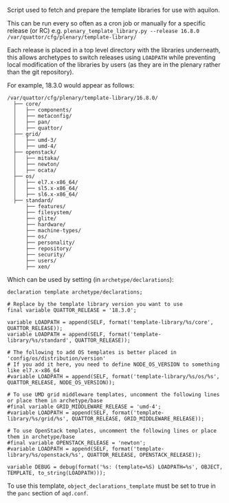 Script used to fetch and prepare the template libraries for use with aquilon.

This can be run every so often as a cron job or manually for a specific release (or RC) e.g. `plenary_template_library.py --release 16.8.0 /var/quattor/cfg/plenary/template-library/`

Each release is placed in a top level directory with the libraries underneath, this allows archetypes to switch releases using `LOADPATH` while preventing local modification of the libraries by users (as they are in the plenary rather than the git repository).

For example, 18.3.0 would appear as follows:
```
/var/quattor/cfg/plenary/template-library/16.8.0/
  ├── core/
  │   ├── components/
  │   ├── metaconfig/
  │   ├── pan/
  │   ├── quattor/
  ├── grid/
  │   ├── umd-3/
  │   ├── umd-4/
  ├── openstack/
  │   ├── mitaka/
  │   ├── newton/
  │   ├── ocata/
  ├── os/
  │   ├── el7.x-x86_64/
  │   ├── sl5.x-x86_64/
  │   ├── sl6.x-x86_64/
  ├── standard/
      ├── features/
      ├── filesystem/
      ├── glite/
      ├── hardware/
      ├── machine-types/
      ├── os/
      ├── personality/
      ├── repository/
      ├── security/
      ├── users/
      ├── xen/
```

Which can be used by setting (in `archetype/declarations`):
```pan
declaration template archetype/declarations;

# Replace by the template library version you want to use
final variable QUATTOR_RELEASE = '18.3.0';

variable LOADPATH = append(SELF, format('template-library/%s/core', QUATTOR_RELEASE));
variable LOADPATH = append(SELF, format('template-library/%s/standard', QUATTOR_RELEASE));

# The following to add OS templates is better placed in 'config/os/distribution/version'
# If you add it here, you need to define NODE_OS_VERSION to something like el7.x-x86_64
#variable LOADPATH = append(SELF, format('template-library/%s/os/%s', QUATTOR_RELEASE, NODE_OS_VERSION));

# To use UMD grid middleware templates, uncomment the following lines or place them in archetype/base
#final variable GRID_MIDDLEWARE_RELEASE = 'umd-4';
#variable LOADPATH = append(SELF, format('template-library/%s/grid/%s', QUATTOR_RELEASE, GRID_MIDDLEWARE_RELEASE));

# To use OpenStack templates, uncomment the following lines or place them in archetype/base
#final variable OPENSTACK_RELEASE = 'newton';
#variable LOADPATH = append(SELF, format('template-library/%s/openstack/%s', QUATTOR_RELEASE, OPENSTACK_RELEASE));

variable DEBUG = debug(format('%s: (template=%S) LOADPATH=%s', OBJECT, TEMPLATE, to_string(LOADPATH)));
```

To use this template, `object_declarations_template` must be set to true in the `panc` section of `aqd.conf`.
